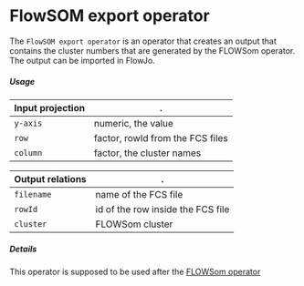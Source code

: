# FlowSOM export operator

The `FlowSOM export operator` is an operator that creates an output that contains the cluster numbers that are generated by the FLOWSom operator. The output can be imported in FlowJo.

##### Usage

Input projection|.
---|---
`y-axis`            | numeric, the value
`row`               | factor, rowId from the FCS files
`column`            | factor, the cluster names

Output relations|.
---|---
`filename`          | name of the FCS file
`rowId`             | id of the row inside the FCS file
`cluster`           | FLOWSom cluster

##### Details

This operator is supposed to be used after the [FLOWSom operator](https://github.com/tercen/flowsom_operator)
